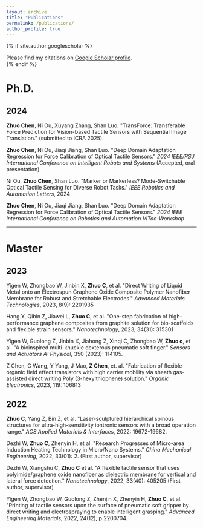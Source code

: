 ```yaml
---
layout: archive
title: "Publications"
permalink: /publications/
author_profile: true
---
```


{% if site.author.googlescholar %}
  <div class="wordwrap">Please find my citations on <a href="{{site.author.googlescholar}}">Google Scholar profile</a>.</div>
{% endif %}

<br/>

# Ph.D.
## 2024

**Zhuo Chen**, Ni Ou, Xuyang Zhang, Shan Luo. "TransForce: Transferable Force Prediction for Vision-based Tactile Sensors with Sequential Image Translation." (submitted to ICRA 2025).

**Zhuo Chen**, Ni Ou, Jiaqi Jiang, Shan Luo. "Deep Domain Adaptation Regression for Force Calibration of Optical Tactile Sensors." *2024 IEEE/RSJ International Conference on Intelligent Robots and Systems* (Accepted, oral presentation).

Ni Ou, **Zhuo Chen**, Shan Luo. "Marker or Markerless? Mode-Switchable Optical Tactile Sensing for Diverse Robot Tasks." *IEEE Robotics and Automation Letters*, 2024 

**Zhuo Chen**, Ni Ou, Jiaqi Jiang, Shan Luo. "Deep Domain Adaptation Regression for Force Calibration of Optical Tactile Sensors." *2024 IEEE International Conference on Robotics and Automation ViTac-Workshop*.

-------

# Master 
## 2023

Yigen W, Zhongbao W, Jinbin X, **Zhuo C**, et al. "Direct Writing of Liquid Metal onto an Electrospun Graphene Oxide Composite Polymer Nanofiber Membrane for Robust and Stretchable Electrodes." *Advanced Materials Technologies*, 2023, 8(9): 2201935

Hang Y, Qibin Z, Jiawei L, **Zhuo C**, et al. "One-step fabrication of high-performance graphene composites from graphite solution for bio-scaffolds and flexible strain sensors." *Nanotechnology*, 2023, 34(31): 315301

Yigen W,  Guolong Z, Jinbin X, Jiahong Z, Xinqi C, Zhongbao W, **Zhuo c**, et al. "A bioinspired multi-knuckle dexterous pneumatic soft finger." *Sensors and Actuators A: Physical*, 350 (2023): 114105.

Z Chen, G Wang, Y Yang, J Mao, **Z Chen**, et. al. "Fabrication of flexible organic field effect transistors with high carrier mobility via sheath gas-assisted direct writing Poly (3-hexylthiophene) solution." *Organic Electronics*, 2023, 119: 106813

## 2022

**Zhuo C**, Yang Z, Bin Z, et al. "Laser-sculptured hierarchical spinous structures for ultra-high-sensitivity iontronic sensors with a broad operation range." *ACS Applied Materials & Interfaces*, 2022: 19672-19682.

Dezhi W, **Zhuo C**, Zhenyin H, et al. "Research Progresses of Micro-area Induction Heating Technology in Micro/Nano Systems." *China Mechanical Engineering*, 2022, 33(01): 2. (First author, supervisor)

Dezhi W, Xiangshu C, **Zhuo C** et al. "A flexible tactile sensor that uses polyimide/graphene oxide nanofiber as dielectric membrane for vertical and lateral force detection." *Nanotechnology*, 2022, 33(40): 405205 (First author, supervisor)

Yigen W, Zhongbao W, Guolong Z, Zhenjin X, Zhenyin H, **Zhuo C**, et al. "Printing of tactile sensors upon the surface of pneumatic soft gripper by direct writing and electrospraying to enable intelligent grasping." *Advanced Engineering Materials*, 2022, 24(12), p.2200704.





